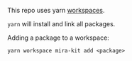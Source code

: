 This repo uses yarn [workspaces](https://yarnpkg.com/lang/en/docs/workspaces/).

`yarn` will install and link all packages.

Adding a package to a workspace:

`yarn workspace mira-kit add <package>`
